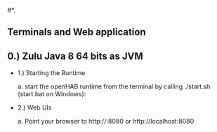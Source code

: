 #*.

## Terminals and Web application


## 0.) Zulu Java 8 64 bits as JVM



* 1.) Starting the Runtime

	a. start the openHAB runtime from the terminal by calling ./start.sh (start.bat on Windows):



* 2.) Web UIs

	a. Point your browser to http://<hostname>:8080 or http://localhost:8080
